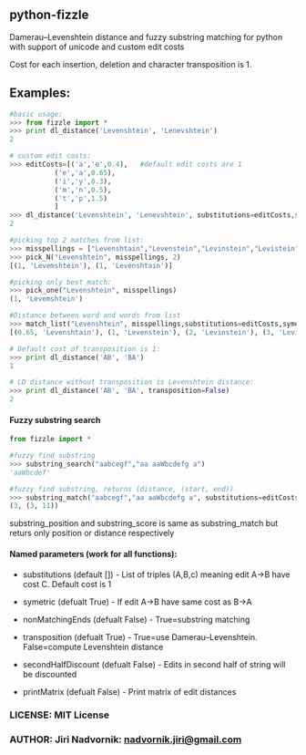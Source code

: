 ## python-fizzle

Damerau–Levenshtein distance and fuzzy substring matching for python with support of unicode and custom edit costs

Cost for each insertion, deletion and character transposition is 1.

## Examples:
```python
#basic usage:
>>> from fizzle import *
>>> print dl_distance('Levenshtein', 'Lenevshtein')
2

# custom edit costs:
>>> editCosts=[('a','e',0.4),	#default edit costs are 1
		   ('e','a',0.65),
		   ('i','y',0.3),
		   ('m','n',0.5),
		   ('t','p',1.5)
		   ]
>>> dl_distance('Levenshtein', 'Lenevshtein', substitutions=editCosts,symetric=False)
2

#picking top 2 matches from list:
>>> misspellings = ["Levenshtain","Levenstein","Levinstein","Levistein","Levenshtein"]
>>> pick_N("Levenshtein", misspellings, 2)
[(1, 'Levemshtein'), (1, 'Levenshtain')]

#picking only best match:
>>> pick_one("Levenshtein", misspellings)
(1, 'Levemshtein')

#Distance between word and words from list
>>> match_list("Levenshtein", misspellings,substitutions=editCosts,symetric=False)
[(0.65, 'Levenshtain'), (1, 'Levenstein'), (2, 'Levinstein'), (3, 'Levistein'), (1, 'Levemshtein')]

# Default cost of transposition is 1:
>>> print dl_distance('AB', 'BA')
1

# LD distance without transposition is Levenshtein distance:
>>> print dl_distance('AB', 'BA', transposition=False)
2
```

#### Fuzzy substring search
```python
from fizzle import *

#fuzzy find substring
>>> substring_search("aabcegf","aa aaWbcdefg a")
'aaWbcdef'

#fuzzy find substring, returns (distance, (start, end))
>>> substring_match("aabcegf","aa aaWbcdefg a", substitutions=editCosts)
(3, (3, 11))

```
substring_position and substring_score is same as substring_match but returs only position or distance respectively

#### Named parameters (work for all functions):
* substitutions (default []) - List of triples (A,B,c) meaning edit A->B have cost C. Default cost is 1

* symetric (defualt True) - If edit A->B have same cost as B->A 

* nonMatchingEnds (defualt False) - True=substring matching

* transposition (defualt True) -  True=use Damerau–Levenshtein. False=compute Levenshtein distance 

* secondHalfDiscount (defualt False) - Edits in second half of string will be discounted

* printMatrix (defualt False)	- Print matrix of edit distances

### LICENSE: MIT License
### AUTHOR: Jiri Nadvornik: nadvornik.jiri@gmail.com
